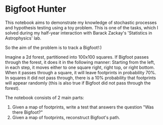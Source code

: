 # Bigfoot Hunter
This notebook aims to demonstrate my knowledge of stochastic processes and hypothesis testing using a toy problem. This is one of the tasks, which I solved during my half-year interaction with Barack Zackay's 'Statistics in Astrophysics' lab.

So the aim of the problem is to track a Bigfoot!:)

Imagine a 2d forest, partitioned into 100x100 squares. If Bigfoot passes through the forest, it does it in the following manner: Starting from the left, in each step, it moves either to one square right, right top, or right bottom. When it passes through a square, it will leave footprints in probability 70%. In squares it did not pass through, there is a 10% probability that footprints will appear randomly (this is also true if Bigfoot did not pass through the forest).

The notebook consists of 2 main parts:
1) Given a map of footprints, write a test that answers the question "Was there Bigfoot?"
2) Given a map of footprints, reconstruct Bigfoot's path.
